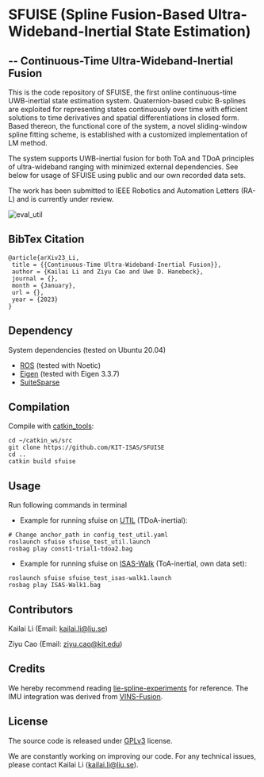 # SFUISE (Spline Fusion-Based Ultra-Wideband-Inertial State Estimation)
## -- Continuous-Time Ultra-Wideband-Inertial Fusion
This is the code repository of SFUISE, the first online continuous-time UWB-inertial state estimation system. Quaternion-based cubic B-splines are exploited for representing states continuously over time with efficient solutions to time derivatives and spatial differentiations in closed form. Based thereon, the functional core of the system, a novel sliding-window spline fitting scheme, is established with a customized implementation of LM method. 

The system supports UWB-inertial fusion for both ToA and TDoA principles of ultra-wideband ranging with minimized external dependencies. See below for usage of SFUISE using public and our own recorded data sets.

The work has been submitted to IEEE Robotics and Automation Letters (RA-L) and is currently under review. 

![eval_util](https://github.com/KIT-ISAS/SFUISE/blob/main/doc/util_sequences.gif)
## BibTex Citation
```
@article{arXiv23_Li,
 title = {{Continuous-Time Ultra-Wideband-Inertial Fusion}},
 author = {Kailai Li and Ziyu Cao and Uwe D. Hanebeck},
 journal = {},
 month = {January},
 url = {},
 year = {2023}
}
```

## Dependency
System dependencies (tested on Ubuntu 20.04)
* [ROS](http://wiki.ros.org/noetic/Installation) (tested with Noetic)
* [Eigen](https://eigen.tuxfamily.org/index.php?title=Main_Page) (tested with Eigen 3.3.7)
* [SuiteSparse](https://people.engr.tamu.edu/davis/suitesparse.html)
## Compilation
Compile with [catkin_tools](https://catkin-tools.readthedocs.io/en/latest/index.html):
```
cd ~/catkin_ws/src
git clone https://github.com/KIT-ISAS/SFUISE
cd ..
catkin build sfuise
```
## Usage
Run following commands in terminal
* Example for running sfuise on [UTIL](https://utiasdsl.github.io/util-uwb-dataset/) (TDoA-inertial):
```
# Change anchor_path in config_test_util.yaml
roslaunch sfuise sfuise_test_util.launch
rosbag play const1-trial1-tdoa2.bag
```
* Example for running sfuise on [ISAS-Walk](https://github.com/KIT-ISAS/SFUISE/tree/main/dataset) (ToA-inertial, own data set):
```
roslaunch sfuise sfuise_test_isas-walk1.launch
rosbag play ISAS-Walk1.bag
```
## Contributors
Kailai Li (Email: kailai.li@liu.se)

Ziyu Cao (Email: ziyu.cao@kit.edu)
## Credits
We hereby recommend reading [lie-spline-experiments](https://gitlab.com/tum-vision/lie-spline-experiments) for reference. The IMU integration was derived from [VINS-Fusion](https://github.com/HKUST-Aerial-Robotics/VINS-Fusion).
## License
The source code is released under [GPLv3](https://www.gnu.org/licenses/) license.

We are constantly working on improving our code. For any technical issues, please contact 
Kailai Li (kailai.li@liu.se).
